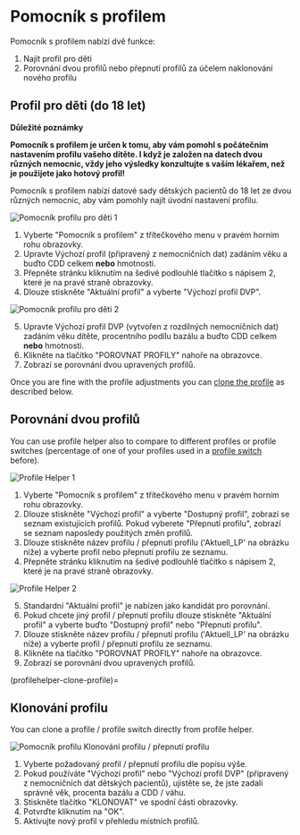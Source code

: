 # Pomocník s profilem

Pomocník s profilem nabízí dvě funkce:

1. Najít profil pro děti
2. Porovnání dvou profilů nebo přepnutí profilů za účelem naklonování nového profilu

## Profil pro děti (do 18 let)

**Důležité poznámky**

**Pomocník s profilem je určen k tomu, aby vám pomohl s počátečním nastavením profilu vašeho dítěte. I když je založen na datech dvou různých nemocnic, vždy jeho výsledky konzultujte s vaším lékařem, než je použijete jako hotový profil!**

Pomocník s profilem nabízí datové sady dětských pacientů do 18 let ze dvou různých nemocnic, aby vám pomohly najít úvodní nastavení profilu.

![Pomocník profilu pro děti 1](../images/ProfileHelperKids1.png)

1. Vyberte "Pomocník s profilem" z třítečkového menu v pravém horním rohu obrazovky.
2. Upravte Výchozí profil (připravený z nemocničních dat) zadáním věku a buďto CDD celkem **nebo** hmotnosti.
3. Přepněte stránku kliknutím na šedivé podlouhlé tlačítko s nápisem 2, které je na pravé straně obrazovky.
4. Dlouze stiskněte "Aktuální profil" a vyberte "Výchozí profil DVP".

![Pomocník profilu pro děti 2](../images/ProfileHelperKids2.png)

5. Upravte Výchozí profil DVP (vytvořen z rozdílných nemocničních dat) zadáním věku dítěte, procentního podílu bazálu a buďto CDD celkem **nebo** hmotnosti.
6. Klikněte na tlačítko "POROVNAT PROFILY" nahoře na obrazovce.
7. Zobrazí se porovnání dvou upravených profilů.

Once you are fine with the profile adjustments you can [clone the profile](#clone-profile) as described below.

## Porovnání dvou profilů

You can use profile helper also to compare to different profiles or profile switches (percentage of one of your profiles used in a [profile switch](../DailyLifeWithAaps/ProfileSwitch-ProfilePercentage.md) before).

![Profile Helper 1](../images/ProfileHelper1.png)

1. Vyberte "Pomocník s profilem" z třítečkového menu v pravém horním rohu obrazovky.
2. Dlouze stiskněte "Výchozí profil" a vyberte "Dostupný profil", zobrazí se seznam existujících profilů. Pokud vyberete "Přepnutí profilu", zobrazí se seznam naposledy použitých změn profilů.
3. Dlouze stiskněte název profilu / přepnutí profilu ('Aktuell_LP' na obrázku níže) a vyberte profil nebo přepnutí profilu ze seznamu.
4. Přepněte stránku kliknutím na šedivé podlouhlé tlačítko s nápisem 2, které je na pravé straně obrazovky.

![Profile Helper 2](../images/ProfileHelper2.png)

5. Standardní "Aktuální profil" je nabízen jako kandidát pro porovnání.
6. Pokud chcete jiný profil / přepnutí profilu dlouze stiskněte "Aktuální profil" a vyberte buďto "Dostupný profil" nebo "Přepnutí profilu".
7. Dlouze stiskněte název profilu / přepnutí profilu ('Aktuell_LP' na obrázku níže) a vyberte profil / přepnutí profilu ze seznamu.
8. Klikněte na tlačítko "POROVNAT PROFILY" nahoře na obrazovce.
9. Zobrazí se porovnání dvou upravených profilů.

(profilehelper-clone-profile)=
## Klonování profilu

You can clone a profile / profile switch directly from profile helper.

![Pomocník profilu Klonování profilu / přepnutí profilu](../images/ProfileHelperClone.png)

1. Vyberte požadovaný profil / přepnutí profilu dle popisu výše.
2. Pokud používáte "Výchozí profil" nebo "Výchozí profil DVP" (připravený z nemocničních dat dětských pacientů), ujistěte se, že jste zadali správně věk, procenta bazálu a CDD / váhu.
3. Stiskněte tlačítko "KLONOVAT" ve spodní části obrazovky.
4. Potvrďte kliknutím na "OK".
5. Aktivujte nový profil v přehledu místních profilů.
